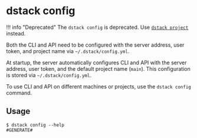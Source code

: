 # dstack config

!!! info "Deprecated"
    The `dstack config` is deprecated. Use [`dstack project`](project.md) instead.

Both the CLI and API need to be configured with the server address, user token, and project name
via `~/.dstack/config.yml`.

At startup, the server automatically configures CLI and API with the server address, user token, and
the default project name (`main`). This configuration is stored via `~/.dstack/config.yml`.

To use CLI and API on different machines or projects, use the `dstack config` command.

## Usage

<div class="termy">

```shell
$ dstack config --help
#GENERATE#
```

</div>

[//]: # (TODO: Provide examples)
